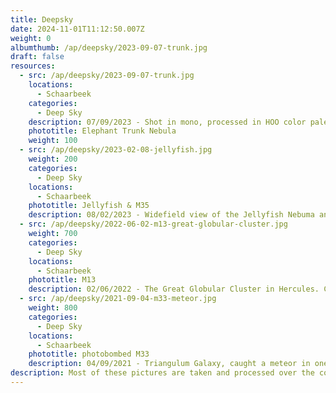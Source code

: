 ```yaml
---
title: Deepsky
date: 2024-11-01T11:12:50.007Z
weight: 0
albumthumb: /ap/deepsky/2023-09-07-trunk.jpg
draft: false
resources:
  - src: /ap/deepsky/2023-09-07-trunk.jpg
    locations:
      - Schaarbeek
    categories:
      - Deep Sky
    description: 07/09/2023 - Shot in mono, processed in HOO color palette
    phototitle: Elephant Trunk Nebula
    weight: 100
  - src: /ap/deepsky/2023-02-08-jellyfish.jpg
    weight: 200
    categories:
      - Deep Sky
    locations:
      - Schaarbeek
    phototitle: Jellyfish & M35
    description: 08/02/2023 - Widefield view of the Jellyfish Nebuma and much more in the Gemini region
  - src: /ap/deepsky/2022-06-02-m13-great-globular-cluster.jpg
    weight: 700
    categories:
      - Deep Sky
    locations:
      - Schaarbeek
    phototitle: M13
    description: 02/06/2022 - The Great Globular Cluster in Hercules. Can you spot the galaxy in the corner?
  - src: /ap/deepsky/2021-09-04-m33-meteor.jpg
    weight: 800
    categories:
      - Deep Sky
    locations:
      - Schaarbeek
    phototitle: photobombed M33
    description: 04/09/2021 - Triangulum Galaxy, caught a meteor in one of the frames.
description: Most of these pictures are taken and processed over the course of multiple nights. More recent ones are on top of the page.
---
```

